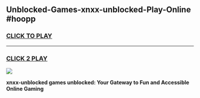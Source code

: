 
## Unblocked-Games-xnxx-unblocked-Play-Online #hoopp
<h3>
<a href="https://news.freeplayer.one?title=xnxx-unblocked&ref=3">CLICK TO PLAY</a></h3>
<hr>

<h3>
<a href="https://news.freeplayer.one?title=xnxx-unblocked&ref=3">CLICK 2 PLAY</a>
  
</h3>

<a href="https://news.freeplayer.one?title=xnxx-unblocked&ref=3"><img src="https://clearcache.store/games.png"></a>


**xnxx-unblocked games unblocked: Your Gateway to Fun and Accessible Online Gaming**
